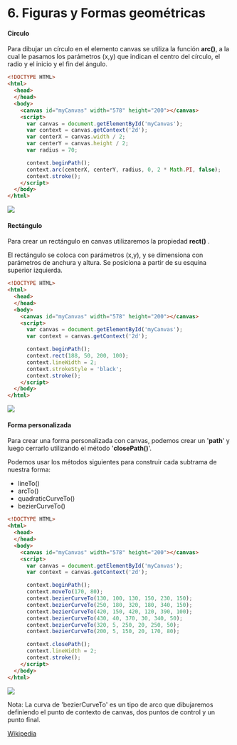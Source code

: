 
# 6. Figuras y Formas geométricas

#### Circulo

Para dibujar un círculo en el elemento canvas se utiliza la función **arc()**, a la cual le pasamos los 
parámetros (x,y) que indican el centro del círculo, el radio y el inicio y el fin del ángulo.

```html
<!DOCTYPE HTML>
<html>
  <head>
  </head>
  <body>
    <canvas id="myCanvas" width="578" height="200"></canvas>
    <script>
      var canvas = document.getElementById('myCanvas');
      var context = canvas.getContext('2d');
      var centerX = canvas.width / 2;
      var centerY = canvas.height / 2;
      var radius = 70;

      context.beginPath();
      context.arc(centerX, centerY, radius, 0, 2 * Math.PI, false);
      context.stroke();
    </script>
  </body>
</html>      
```

![](https://s17.postimg.org/kryrgqsu7/circulo.png)



#### Rectángulo

Para crear un rectángulo en canvas utilizaremos la propiedad **rect()** .

El rectángulo se coloca con parámetros (x,y), y se dimensiona con parámetros de anchura y altura. 
Se posiciona a partir de su esquina superior izquierda.

```html
<!DOCTYPE HTML>
<html>
  <head>
  </head>
  <body>
    <canvas id="myCanvas" width="578" height="200"></canvas>
    <script>
      var canvas = document.getElementById('myCanvas');
      var context = canvas.getContext('2d');

      context.beginPath();
      context.rect(188, 50, 200, 100);
      context.lineWidth = 2;
      context.strokeStyle = 'black';
      context.stroke();
    </script>
  </body>
</html>      
```

![](https://s18.postimg.org/mrzpv5dwp/rectangulo.png)



#### Forma personalizada

Para crear una forma personalizada con canvas, podemos crear un '**path**' y luego cerrarlo 
utilizando el método '**closePath()**'. 

Podemos usar los métodos siguientes para construir cada subtrama de nuestra forma: 
- lineTo()
- arcTo()
- quadraticCurveTo()
- bezierCurveTo()


```html
<!DOCTYPE HTML>
<html>
  <head>
  </head>
  <body>
    <canvas id="myCanvas" width="578" height="200"></canvas>
    <script>
      var canvas = document.getElementById('myCanvas');
      var context = canvas.getContext('2d');

      context.beginPath();
      context.moveTo(170, 80);
      context.bezierCurveTo(130, 100, 130, 150, 230, 150);
      context.bezierCurveTo(250, 180, 320, 180, 340, 150);
      context.bezierCurveTo(420, 150, 420, 120, 390, 100);
      context.bezierCurveTo(430, 40, 370, 30, 340, 50);
      context.bezierCurveTo(320, 5, 250, 20, 250, 50);
      context.bezierCurveTo(200, 5, 150, 20, 170, 80);

      context.closePath();
      context.lineWidth = 2;
      context.stroke();
    </script>
  </body>
</html>      
```

![](https://s30.postimg.org/gmrsqjtn5/bezier.png)


Nota: La curva de 'bezierCurveTo' es un tipo de arco que dibujaremos definiendo el punto de contexto de canvas, dos puntos de 
control y un punto final.

[Wikipedia](https://es.wikipedia.org/wiki/Curva_de_B%C3%A9zier)